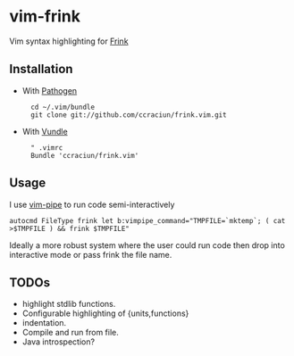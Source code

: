 # vim-frink

Vim syntax highlighting for [Frink](https://frinklang.org)

## Installation

* With [Pathogen][vim pathogen]

        cd ~/.vim/bundle
        git clone git://github.com/ccraciun/frink.vim.git

* With [Vundle][vim vundle]

        " .vimrc
        Bundle 'ccraciun/frink.vim'

[vim pathogen]: http://www.vim.org/scripts/script.php?script_id=2332
[vim vundle]: https://github.com/gmarik/vundle
[frink syntax]: https://frinklang.org/#NumericTypes

## Usage

I use [vim-pipe](https://github.com/krisajenkins/vim-pipe) to run code semi-interactively

```vim
autocmd FileType frink let b:vimpipe_command="TMPFILE=`mktemp`; ( cat >$TMPFILE ) && frink $TMPFILE"
```

Ideally a more robust system where the user could run code then drop into interactive mode or pass frink
the file name.

## TODOs

- highlight stdlib functions.
- Configurable highlighting of {units,functions}
- indentation.
- Compile and run from file.
- Java introspection?

